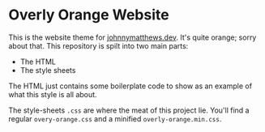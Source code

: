 # Overly Orange Website

This is the website theme for [johnnymatthews.dev](https://johnnymatthews.dev). It's quite orange; sorry about that. This repository is spilt into two main parts:

- The HTML
- The style sheets

The HTML just contains some boilerplate code to show as an example of what this style is all about.

The style-sheets `.css` are where the meat of this project lie. You'll find a regular `overy-orange.css` and a minified `overly-orange.min.css`.

